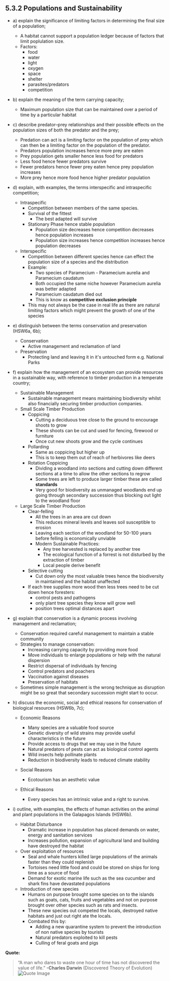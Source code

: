5.3.2 Populations and Sustainability
---

* a) explain the significance of limiting factors in determining the final size of a population;
	* A habitat cannot support a population ledger because of factors that limit poplulation size.
	* Factors:
		* food
		* water
		* light
		* oxygen
		* space
		* shelter
		* parasites/predators
		* competition

* b) explain the meaning of the term carrying capacity;
	* Maximum population size that can be maintained over a period of time by a particular habitat

* c) describe predator–prey relationships and their possible effects on the population sizes of both the predator and the prey;
	* Predation can act is a limiting factor on the population of prey which can then be a limiting factor on the population of the predator.
	* Predators population increases hence more prey are eaten
	* Prey population gets smaller hence less food for predators
	* Less food hence fewer predators survive
	* Fewer predators hence fewer prey eaten hence prey population increases
	* More prey hence more food hence higher predator population

* d) explain, with examples, the terms interspecific and intraspecific competition;
	* Intraspecific
		* Competition between members of the same species.
		* Survival of the fittest
			* The best adapted will survive
		* Stationary Phase hence stable population
			* Population size decreases hence competition decreases hence population increases
			* Population size increases hence competition increases hence population decreases
	* Interspecific
		* Competition between different species hence can effect the population size of a species and the distribution
		* Example:
			* Two species of Paramecium - Paramecium aurelia and Paramecium caudatum
			* Both occupied the same niche however Paramecium aurelia was better adapted
			* Paramecium caudatum died out
			* This is know as **competitive exclusion principle**
		* This may not always be the case in real life as there are natural limiting factors which might prevent the growth of one of the species


* e) distinguish between the terms conservation and preservation (HSW6a, 6b);
	* Conservation
		* Active management and reclamation of land
	* Preservation
 		* Protecting land and leaving it in it's untouched form e.g. National Parks

* f) explain how the management of an ecosystem can provide resources in a sustainable way, with reference to timber production in a temperate country;
	* Sustainable Management
		* Sustainable management means maintaining biodiversity whilst also financially securing timber production companies.
	* Small Scale Timber Production
		* Coppicing
			* Cutting a deciduous tree close to the ground to encourage shoots to grow
			* These shoots can be cut and used for fencing, firewood or furniture
			* Once cut new shoots grow and the cycle continues
		* Pollarding
			* Same as coppicing but higher up
			* This is to keep them out of reach of herbivores like deers
		* Rotation Coppicing
			* Dividing a woodland into sections and cutting down different sections at a time to allow the other sections to regrow
			* Some trees are left to produce larger timber these are called **standards**
			* Very good for biodiversity as unmanaged woodlands end up going through secondary succession thus blocking out light to the woodland floor
	* Large Scale Timber Production
		* Clear-felling
			* All the trees in an area are cut down
			* This reduces mineral levels and leaves soil susceptible to erosion
			* Leaving each section of the woodland for 50-100 years before felling is economically unviable
			* Modern Sustainable Practices:
				* Any tree harvested is replaced by another tree
				* The ecological function of a forrest is not disturbed by the extraction of timber
				* Local people derive benefit
		* Selective cutting
			* Cut down only the most valuable trees hence the biodiversity in maintained and the habitat unaffected
		* If each tree supplies more wood then less trees need to be cut down hence foresters:
			*  control pests and pathogens
			* only plant tree species they know will grow well
			* position trees optimal distances apart

* g) explain that conservation is a dynamic process involving management and reclamation;
	* Conservation required careful management to maintain a stable community
	* Strategies to manage conservation:
		* Increasing carrying capacity by providing more food
		* Move individuals to enlarge populations or help with the natural dispersion
		* Restrict dispersal of individuals by fencing
		* Control predators and poachers
		* Vaccination against diseases
		* Preservation of habitats
	* Sometimes simple management is the wrong technique as disruption might be so great that secondary succession might start to occur.

* h) discuss the economic, social and ethical reasons for conservation of biological resources (HSW6b, 7c);
	* Economic Reasons
		* Many species are a valuable food source
		* Genetic diversity of wild strains may provide useful characteristics in the future
		* Provide access to drugs that we may use in the future
		* Natural predators of pests can act as biological control agents
		* Wild insects help pollinate plants
		* Reduction in biodiversity leads to reduced climate stability
	* Social Reasons
		* Ecotourism has an aesthetic value

	* Ethical Reasons
		* Every species has an intrinsic value and a right to survive.


* i) outline, with examples, the effects of human activities on the animal and plant populations in the Galapagos Islands (HSW6b).
	* Habitat Disturbance
		* Dramatic increase in population has placed demands on water, energy and sanitation services
		* Increases pollution, expansion of agricultural land and building have destroyed the habitat
	* Over exploitation of resources
		* Seal and whale hunters killed large populations of the animals faster than they could replenish
		* Tortoises need little food and could be stored on ships for long time as a source of food
		* Demand for exotic marine life such as the sea cucumber and shark fins have devastated populations
	* Introduction of new species
		* Humans on purpose brought some species on to the islands such as goats, cats, fruits and vegetables and not on purpose brought over other species such as rats and insects.
		* These new species out competed the locals, destroyed native habitats and just out right ate the locals.
		* Combated this by:
			* Adding a new quarantine system to prevent the introduction of non native species by tourists
			* Natural predators exploited to kill pests
			* Culling of feral goats and pigs

**Quote:**
> “A man who dares to waste one hour of time has not discovered the value of life.”
> **-Charles Darwin** (Discovered Theory of Evolution)
>![Quote Image](https://s3.amazonaws.com/f.cl.ly/items/3C3l3f1y2D3x382z3r3P/5.-DARWIN-TGJ.jpg)
